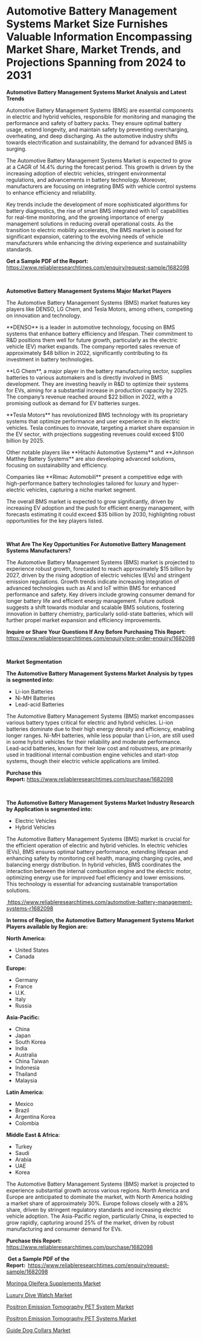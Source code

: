 <p><h1>Automotive Battery Management Systems Market Size Furnishes Valuable Information Encompassing Market Share, Market Trends, and Projections Spanning from 2024 to 2031</h1></p><p><strong>Automotive Battery Management Systems Market Analysis and Latest Trends</strong></p>
<p><p>Automotive Battery Management Systems (BMS) are essential components in electric and hybrid vehicles, responsible for monitoring and managing the performance and safety of battery packs. They ensure optimal battery usage, extend longevity, and maintain safety by preventing overcharging, overheating, and deep discharging. As the automotive industry shifts towards electrification and sustainability, the demand for advanced BMS is surging.</p><p>The Automotive Battery Management Systems Market is expected to grow at a CAGR of 14.4% during the forecast period. This growth is driven by the increasing adoption of electric vehicles, stringent environmental regulations, and advancements in battery technology. Moreover, manufacturers are focusing on integrating BMS with vehicle control systems to enhance efficiency and reliability.</p><p>Key trends include the development of more sophisticated algorithms for battery diagnostics, the rise of smart BMS integrated with IoT capabilities for real-time monitoring, and the growing importance of energy management solutions in reducing overall operational costs. As the transition to electric mobility accelerates, the BMS market is poised for significant expansion, catering to the evolving needs of vehicle manufacturers while enhancing the driving experience and sustainability standards.</p></p>
<p><strong>Get a Sample PDF of the Report:&nbsp;</strong> <a href="https://www.reliableresearchtimes.com/enquiry/request-sample/1682098?utm_campaign=1266&utm_medium=2&utm_source=Github&utm_content=ia&utm_term=01102024&utm_id=automotive-battery-management-systems">https://www.reliableresearchtimes.com/enquiry/request-sample/1682098</a></p>
<p>&nbsp;</p>
<p><strong>Automotive Battery Management Systems Major Market Players</strong></p>
<p><p>The Automotive Battery Management Systems (BMS) market features key players like DENSO, LG Chem, and Tesla Motors, among others, competing on innovation and technology. </p><p>**DENSO** is a leader in automotive technology, focusing on BMS systems that enhance battery efficiency and lifespan. Their commitment to R&D positions them well for future growth, particularly as the electric vehicle (EV) market expands. The company reported sales revenue of approximately $48 billion in 2022, significantly contributing to its investment in battery technologies.</p><p>**LG Chem**, a major player in the battery manufacturing sector, supplies batteries to various automakers and is directly involved in BMS development. They are investing heavily in R&D to optimize their systems for EVs, aiming for a substantial increase in production capacity by 2025. The company’s revenue reached around $22 billion in 2022, with a promising outlook as demand for EV batteries surges.</p><p>**Tesla Motors** has revolutionized BMS technology with its proprietary systems that optimize performance and user experience in its electric vehicles. Tesla continues to innovate, targeting a market share expansion in the EV sector, with projections suggesting revenues could exceed $100 billion by 2025.</p><p>Other notable players like **Hitachi Automotive Systems** and **Johnson Matthey Battery Systems** are also developing advanced solutions, focusing on sustainability and efficiency. </p><p>Companies like **Rimac Automobili** present a competitive edge with high-performance battery technologies tailored for luxury and hyper-electric vehicles, capturing a niche market segment. </p><p>The overall BMS market is expected to grow significantly, driven by increasing EV adoption and the push for efficient energy management, with forecasts estimating it could exceed $35 billion by 2030, highlighting robust opportunities for the key players listed.</p></p>
<p>&nbsp;</p>
<p><strong>What Are The Key Opportunities For Automotive Battery Management Systems Manufacturers?</strong></p>
<p><p>The Automotive Battery Management Systems (BMS) market is projected to experience robust growth, forecasted to reach approximately $15 billion by 2027, driven by the rising adoption of electric vehicles (EVs) and stringent emission regulations. Growth trends indicate increasing integration of advanced technologies such as AI and IoT within BMS for enhanced performance and safety. Key drivers include growing consumer demand for longer battery life and efficient energy management. Future outlook suggests a shift towards modular and scalable BMS solutions, fostering innovation in battery chemistry, particularly solid-state batteries, which will further propel market expansion and efficiency improvements.</p></p>
<p><strong>Inquire or Share Your Questions If Any Before Purchasing This Report:</strong> <a href="https://www.reliableresearchtimes.com/enquiry/pre-order-enquiry/1682098?utm_campaign=1266&utm_medium=2&utm_source=Github&utm_content=ia&utm_term=01102024&utm_id=automotive-battery-management-systems">https://www.reliableresearchtimes.com/enquiry/pre-order-enquiry/1682098</a></p>
<p>&nbsp;</p>
<p><strong>Market Segmentation</strong></p>
<p><strong>The Automotive Battery Management Systems Market Analysis by types is segmented into:</strong></p>
<p><ul><li>Li-ion Batteries</li><li>Ni-MH Batteries</li><li>Lead-acid Batteries</li></ul></p>
<p><p>The Automotive Battery Management Systems (BMS) market encompasses various battery types critical for electric and hybrid vehicles. Li-ion batteries dominate due to their high energy density and efficiency, enabling longer ranges. Ni-MH batteries, while less popular than Li-ion, are still used in some hybrid vehicles for their reliability and moderate performance. Lead-acid batteries, known for their low cost and robustness, are primarily used in traditional internal combustion engine vehicles and start-stop systems, though their electric vehicle applications are limited.</p></p>
<p><strong>Purchase this Report:&nbsp;</strong><a href="https://www.reliableresearchtimes.com/purchase/1682098?utm_campaign=1266&utm_medium=2&utm_source=Github&utm_content=ia&utm_term=01102024&utm_id=automotive-battery-management-systems">https://www.reliableresearchtimes.com/purchase/1682098</a></p>
<p>&nbsp;</p>
<p><strong>The Automotive Battery Management Systems Market Industry Research by Application is segmented into:</strong></p>
<p><ul><li>Electric Vehicles</li><li>Hybrid Vehicles</li></ul></p>
<p><p>The Automotive Battery Management Systems (BMS) market is crucial for the efficient operation of electric and hybrid vehicles. In electric vehicles (EVs), BMS ensures optimal battery performance, extending lifespan and enhancing safety by monitoring cell health, managing charging cycles, and balancing energy distribution. In hybrid vehicles, BMS coordinates the interaction between the internal combustion engine and the electric motor, optimizing energy use for improved fuel efficiency and lower emissions. This technology is essential for advancing sustainable transportation solutions.</p></p>
<p><a href="https://www.reliableresearchtimes.com/automotive-battery-management-systems-r1682098?utm_campaign=1266&utm_medium=2&utm_source=Github&utm_content=ia&utm_term=01102024&utm_id=automotive-battery-management-systems">&nbsp;https://www.reliableresearchtimes.com/automotive-battery-management-systems-r1682098</a></p>
<p><strong>In terms of Region, the Automotive Battery Management Systems Market Players available by Region are:</strong></p>
<p>
    <p> <strong> North America: </strong>
        <ul>
            <li>United States</li>
            <li>Canada</li>
        </ul>
        </p> 
    <p> <strong> Europe: </strong>
        <ul>
            <li>Germany</li>
            <li>France</li>
            <li>U.K.</li>
            <li>Italy</li>
            <li>Russia</li>
        </ul>
        </p> 
    <p> <strong> Asia-Pacific: </strong>
        <ul>
            <li>China</li>
            <li>Japan</li>
            <li>South Korea</li>
            <li>India</li>
            <li>Australia</li>
            <li>China Taiwan</li>
            <li>Indonesia</li>
            <li>Thailand</li>
            <li>Malaysia</li>
        </ul>
        </p> 
    <p> <strong> Latin America: </strong>
        <ul>
            <li>Mexico</li>
            <li>Brazil</li>
            <li>Argentina Korea</li>
            <li>Colombia</li>
        </ul>
        </p> 
    <p> <strong> Middle East & Africa: </strong>
        <ul>
            <li>Turkey</li>
            <li>Saudi</li>
            <li>Arabia</li>
            <li>UAE</li>
            <li>Korea</li>
        </ul>
    </p>
    </p>
<p><p>The Automotive Battery Management Systems (BMS) market is projected to experience substantial growth across various regions. North America and Europe are anticipated to dominate the market, with North America holding a market share of approximately 30%. Europe follows closely with a 28% share, driven by stringent regulatory standards and increasing electric vehicle adoption. The Asia-Pacific region, particularly China, is expected to grow rapidly, capturing around 25% of the market, driven by robust manufacturing and consumer demand for EVs.</p></p>
<p><strong>Purchase this Report: </strong><a href="https://www.reliableresearchtimes.com/purchase/1682098?utm_campaign=1266&utm_medium=2&utm_source=Github&utm_content=ia&utm_term=01102024&utm_id=automotive-battery-management-systems">https://www.reliableresearchtimes.com/purchase/1682098</a></p>
<p>&nbsp;<strong>Get a Sample PDF of the Report:&nbsp;&nbsp;</strong><a href="https://www.reliableresearchtimes.com/enquiry/request-sample/1682098?utm_campaign=1266&utm_medium=2&utm_source=Github&utm_content=ia&utm_term=01102024&utm_id=automotive-battery-management-systems">https://www.reliableresearchtimes.com/enquiry/request-sample/1682098</a></p>
<p><strong></strong></p>
<p><p><a href="https://www.linkedin.com/pulse/global-moringa-oleifera-supplements-market-analysis-trends-forecasts-7pjie?utm_campaign=1266&utm_medium=2&utm_source=Github&utm_content=ia&utm_term=01102024&utm_id=automotive-battery-management-systems">Moringa Oleifera Supplements Market</a></p><p><a href="https://www.linkedin.com/pulse/what-innovations-market-trends-shaping-luxury-dive-watch-blazew-m5lvc?utm_campaign=1266&utm_medium=2&utm_source=Github&utm_content=ia&utm_term=01102024&utm_id=automotive-battery-management-systems">Luxury Dive Watch Market</a></p><p><a href="https://issuu.com/reportprime-2/docs/positron-emission-tomography-pet-sy_ed30a16baa6c59?utm_campaign=1266&utm_medium=2&utm_source=Github&utm_content=ia&utm_term=01102024&utm_id=automotive-battery-management-systems">Positron Emission Tomography PET System Market</a></p><p><a href="https://issuu.com/reportprime-2/docs/positron-emission-tomography-pet-sy_f021a410f6b4aa?utm_campaign=1266&utm_medium=2&utm_source=Github&utm_content=ia&utm_term=01102024&utm_id=automotive-battery-management-systems">Positron Emission Tomography PET Systems Market</a></p><p><a href="https://www.linkedin.com/pulse/guide-dog-collars-market-size-type-gps-basedradio-basedothers-i9n3c?utm_campaign=1266&utm_medium=2&utm_source=Github&utm_content=ia&utm_term=01102024&utm_id=automotive-battery-management-systems">Guide Dog Collars Market</a></p></p>